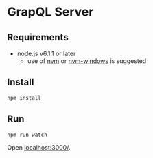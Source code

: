 # GrapQL Server

## Requirements

- node.js v6.1.1 or later
  - use of [nvm](https://github.com/creationix/nvm) or [nvm-windows](https://github.com/coreybutler/nvm-windows) is suggested

## Install

```
npm install
```

## Run

```
npm run watch
```

Open [localhost:3000/](http://localhost:3000/).
